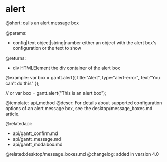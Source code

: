 alert
=============

@short:
	calls an alert message box
	

@params:

- config|text		object|string|number			either an object with the alert box's configuration or the text to show

@returns:

- div			HTMLElement		the div container of the alert box

@example:
var box = gantt.alert({
    title:"Alert",
    type:"alert-error",
    text:"You can't do this"
});

// or
var box = gantt.alert("This is an alert box");


@template:	api_method
@descr:
For details about supported configuration options of an alert message box, see the desktop/message_boxes.md article.


@relatedapi:
- api/gantt_confirm.md
- api/gantt_message.md
- api/gantt_modalbox.md

@related:desktop/message_boxes.md
@changelog:
added in version 4.0